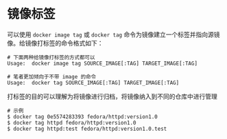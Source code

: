 # 镜像标签

可以使用 `docker image tag` 或 `docker tag` 命令为镜像建立一个标签并指向源镜像。给镜像打标签的命令格式如下：

```text
# 下面两种给镜像打标签的方式都可以
Usage:  docker image tag SOURCE_IMAGE[:TAG] TARGET_IMAGE[:TAG]

# 笔者更加倾向于不带 image 的命令
Usage:  docker tag SOURCE_IMAGE[:TAG] TARGET_IMAGE[:TAG]
```

打标签的目的可以理解为将镜像进行归档，将镜像纳入到不同的仓库中进行管理

```text
# 示例
$ docker tag 0e5574283393 fedora/httpd:version1.0
$ docker tag httpd fedora/httpd:version1.0
$ docker tag httpd:test fedora/httpd:version1.0.test
```

